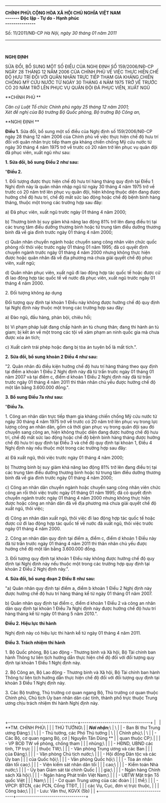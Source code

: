   ------------------- ---------------------------------------
  **CHÍNH PHỦ\        **CỘNG HÒA XÃ HỘI CHỦ NGHĨA VIỆT NAM\
  \-\-\-\-\-\--**     Độc lập - Tự do - Hạnh phúc\
                      \-\-\-\-\-\-\-\-\-\-\-\-\-\--**

  Số: 11/2011/NĐ-CP   *Hà Nội, ngày 30 tháng 01 năm 2011*
  ------------------- ---------------------------------------

 

**NGHỊ ĐỊNH**

SỬA ĐỔI, BỔ SUNG MỘT SỐ ĐIỀU CỦA NGHỊ ĐỊNH SỐ 159/2006/NĐ-CP NGÀY 28
THÁNG 12 NĂM 2006 CỦA CHÍNH PHỦ VỀ VIỆC THỰC HIỆN CHẾ ĐỘ HƯU TRÍ ĐỐI VỚI
QUÂN NHÂN TRỰC TIẾP THAM GIA KHÁNG CHIẾN CHỐNG MỸ CỨU NƯỚC TỪ NGÀY 30
THÁNG 4 NĂM 1975 TRỞ VỀ TRƯỚC CÓ 20 NĂM TRỞ LÊN PHỤC VỤ QUÂN ĐỘI ĐÃ PHỤC
VIÊN, XUẤT NGŨ

**CHÍNH PHỦ **

*Căn cứ Luật Tổ chức Chính phủ ngày 25 tháng 12 năm 2001;\
Xét đề nghị của Bộ trưởng Bộ Quốc phòng, Bộ trưởng Bộ Công an,*

**NGHỊ ĐỊNH **

**Điều 1.** Sửa đổi, bổ sung một số điều của Nghị định số 159/2006/NĐ-CP
ngày 28 tháng 12 năm 2006 của Chính phủ về việc thực hiện chế độ hưu trí
đối với quân nhân trực tiếp tham gia kháng chiến chống Mỹ cứu nước từ
ngày 30 tháng 4 năm 1975 trở về trước có 20 năm trở lên phục vụ quân đội
đã phục viên, xuất ngũ như sau:

**1. Sửa đổi, bổ sung** **Điều 2** **như sau:**

"**Điều 2.**

1\. Đối tượng được thực hiện chế độ hưu trí hàng tháng quy định tại Điều
1 Nghị định này là quân nhân nhập ngũ từ ngày 30 tháng 4 năm 1975 trở về
trước có 20 năm trở lên phục vụ quân đội, hiện không thuộc diện đang
được hưởng chế độ hưu trí, chế độ mất sức lao động hoặc chế độ bệnh binh
hàng tháng, thuộc một trong các trường hợp sau đây:

a\) Đã phục viên, xuất ngũ trước ngày 01 tháng 4 năm 2000;

b\) Thương binh bị suy giảm khả năng lao động 81% trở lên đang điều trị
tại các trung tâm điều dưỡng thương binh hoặc từ trung tâm điều dưỡng
thương binh đã về gia đình trước ngày 01 tháng 4 năm 2000;

c\) Quân nhân chuyển ngành hoặc chuyển sang công nhân viên chức quốc
phòng rồi thôi việc trước ngày 01 tháng 01 năm 1995; đã có quyết định
chuyển ngành trước ngày 01 tháng 4 năm 2000 nhưng không thực hiện được
hoặc quân nhân đã về địa phương mà chưa giải quyết chế độ phục viên,
xuất ngũ;

d\) Quân nhân phục viên, xuất ngũ đi lao động hợp tác quốc tế hoặc được
cử đi lao động hợp tác quốc tế về nước đã phục viên, xuất ngũ trước ngày
01 tháng 4 năm 2000.

2\. Đối tượng không áp dụng

Đối tượng quy định tại khoản 1 Điều này không được hưởng chế độ quy định
tại Nghị định này thuộc một trong các trường hợp sau đây:

a\) Đào ngũ, đầu hàng, phản bội, chiêu hồi;

b\) Vi phạm pháp luật đang chấp hành án tù chung thân; đang thi hành án
tù giam; bị kết án về một trong các tội về xâm phạm an ninh quốc gia mà
chưa được xóa án tích;

c\) Xuất cảnh trái phép hoặc đang bị tòa án tuyên bố là mất tích.".

**2. Sửa đổi, bổ sung** **khoản 2 Điều 4** **như sau:**

"2. Quân nhân đủ điều kiện hưởng chế độ hưu trí hàng tháng theo quy định
tại điểm a khoản 1 Điều 2 Nghị định này đã từ trần trước ngày 01 tháng
01 năm 2007 và tại điểm c, điểm d khoản 1 Điều 2 Nghị định này đã từ
trần trước ngày 01 tháng 4 năm 2011 thì thân nhân chủ yếu được hưởng chế
độ một lần bằng 3.600.000 đồng.".

**3. Bổ sung Điều 7a như sau:**

"**Điều 7a.**

1\. Công an nhân dân trực tiếp tham gia kháng chiến chống Mỹ cứu nước từ
ngày 30 tháng 4 năm 1975 trở về trước có 20 năm trở lên phục vụ trong
lực lượng công an nhân dân, gồm cả thời gian phục vụ trong quân đội sau
đó chuyển sang công an, hiện không thuộc diện đang được hưởng chế độ hưu
trí, chế độ mất sức lao động hoặc chế độ bệnh binh hàng tháng được hưởng
chế độ hưu trí quy định tại Điều 3 và chế độ quy định tại khoản 1, Điều
4 Nghị định này nếu thuộc một trong các trường hợp sau đây:

a\) Đã xuất ngũ, thôi việc trước ngày 01 tháng 4 năm 2000;

b\) Thương binh bị suy giảm khả năng lao động 81% trở lên đang điều trị
tại các trung tâm điều dưỡng thương binh hoặc từ trung tâm điều dưỡng
thương binh đã về gia đình trước ngày 01 tháng 4 năm 2000;

c\) Công an nhân dân chuyển ngành hoặc chuyển sang công nhân viên chức
công an rồi thôi việc trước ngày 01 tháng 01 năm 1995; đã có quyết định
chuyển ngành trước ngày 01 tháng 4 năm 2000 nhưng không thực hiện được
hoặc công an nhân dân đã về địa phương mà chưa giải quyết chế độ xuất
ngũ, thôi việc;

d\) Công an nhân dân xuất ngũ, thôi việc đi lao động hợp tác quốc tế hoặc
được cử đi lao động hợp tác quốc tế về nước đã xuất ngũ, thôi việc trước
ngày 01 tháng 4 năm 2000.

2\. Công an nhân dân quy định tại điểm a, điểm c, điểm d khoản 1 Điều này
đã từ trần trước ngày 01 tháng 4 năm 2011 thì thân nhân chủ yếu được
hưởng chế độ một lần bằng 3.600.000 đồng.

3\. Đối tượng quy định tại khoản 1 Điều này không được hưởng chế độ quy
định tại Nghị định này nếu thuộc một trong các trường hợp quy định tại
khoản 2 Điều 2 Nghị định này.".

**4. Sửa đổi, bổ sung** **đoạn 2 Điều 8** **như sau:**

"a) Quân nhân quy định tại điểm a, điểm b khoản 1 Điều 2 Nghị định này
được hưởng chế độ hưu trí hàng tháng kể từ ngày 01 tháng 01 năm 2007.

b\) Quân nhân quy định tại điểm c, điểm d khoản 1 Điều 2 và công an nhân
dân quy định tại khoản 1 Điều 7a Nghị định này được hưởng chế độ hưu trí
hàng tháng kể từ ngày 01 tháng 5 năm 2010.".

**Điều 2. Hiệu lực thi hành**

Nghị định này có hiệu lực thi hành kể từ ngày 01 tháng 4 năm 2011.

**Điều 3. Trách nhiệm thi hành**

1\. Bộ Quốc phòng, Bộ Lao động - Thương binh và Xã hội, Bộ Tài chính ban
hành Thông tư liên tịch hướng dẫn thực hiện chế độ đối với đối tượng quy
định tại khoản 1 Điều 1 Nghị định này.

2\. Bộ Công an, Bộ Lao động - Thương binh và Xã hội, Bộ Tài chính ban
hành Thông tư liên tịch hướng dẫn thực hiện chế độ đối với đối tượng quy
định tại khoản 3 Điều 1 Nghị định này.

3\. Các Bộ trưởng, Thủ trưởng cơ quan ngang Bộ, Thủ trưởng cơ quan thuộc
Chính phủ, Chủ tịch Ủy ban nhân dân các tỉnh, thành phố trực thuộc Trung
ương chịu trách nhiệm thi hành Nghị định này.

 

+-----------------------------------+-----------------------------------+
|                                   | **TM. CHÍNH PHỦ\                  |
|                                   | THỦ TƯỚNG\                        |
| ***Nơi nhận:***\                  | \                                 |
| - Ban Bí thư Trung ương Đảng;\    | \                                 |
| - Thủ tướng, các Phó Thủ tướng    | \                                 |
| Chính phủ;\                       | \                                 |
| - Các Bộ, cơ quan ngang Bộ, cơ    | Nguyễn Tấn Dũng **                |
| quan thuộc CP;\                   |                                   |
| - VP BCĐ TW về phòng, chống tham  |                                   |
| nhũng;\                           |                                   |
| - HĐND, UBND các tỉnh, TP trực    |                                   |
| thuộc TW;\                        |                                   |
| - Văn phòng Trung ương và các Ban |                                   |
| của Đảng;\                        |                                   |
| - Văn phòng Chủ tịch nước;\       |                                   |
| - Hội đồng Dân tộc và các Ủy ban  |                                   |
| của Quốc hội;\                    |                                   |
| - Văn phòng Quốc hội;\            |                                   |
| - Tòa án nhân dân tối cao;\       |                                   |
| - Viện kiểm sát nhân dân tối      |                                   |
| cao;\                             |                                   |
| - Kiểm toán Nhà nước;\            |                                   |
| - Ủy ban Giám sát tài chính Quốc  |                                   |
| gia;\                             |                                   |
| - Ngân hàng Chính sách Xã hội;\   |                                   |
| - Ngân hàng Phát triển Việt Nam;\ |                                   |
| - UBTW Mặt trận Tổ quốc Việt      |                                   |
| Nam;\                             |                                   |
| - Cơ quan Trung ương của các đoàn |                                   |
| thể;\                             |                                   |
| - VPCP: BTCN, các PCN, Cổng TTĐT, |                                   |
| các Vụ, Cục, đơn vị trực thuộc,   |                                   |
| Công báo;\                        |                                   |
| - Lưu: Văn thư, KGVX (5b)         |                                   |
+-----------------------------------+-----------------------------------+

 
